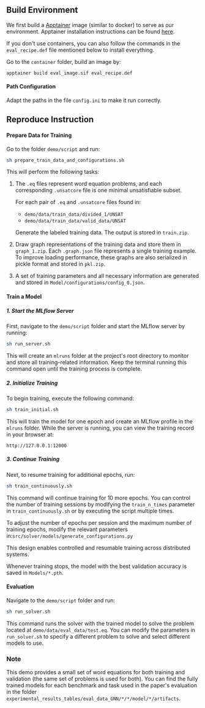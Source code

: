 ## Build Environment

We first build a [Apptainer](https://apptainer.org/docs/admin/main/index.html) image (similar to docker) to serve as our environment.
Apptainer installation instructions can be found [here](https://apptainer.org/docs/admin/main/installation.html).

If you don't use containers, you can also follow the commands in the `eval_recipe.def` file mentioned below to install everything.



Go to the `container` folder, build an image by:
```
apptainer build eval_image.sif eval_recipe.def
```

#### Path Configuration
Adapt the paths in the file `config.ini` to make it run correctly.


## Reproduce Instruction


#### Prepare Data for Training

Go to the folder `demo/script` and run:
```sh
sh prepare_train_data_and_configurations.sh
```
This will perform the following tasks:

1. The `.eq` files represent word equation problems, and each corresponding `.unsatcore` file is one minimal unsatisfiable subset.

   For each pair of `.eq` and `.unsatcore` files found in:
   - `demo/data/train_data/divided_1/UNSAT`
   - `demo/data/train_data/valid_data/UNSAT`

   Generate the labeled training data. The output is stored in `train.zip`.


2. Draw graph representations of the training data and store them in `graph_1.zip`. Each `.graph.json` file represents a single training example.  
To improve loading performance, these graphs are also serialized in pickle format and stored in `pkl.zip`.


3. A set of training parameters and all necessary information are generated and stored in `Model/configurations/config_0.json`.



#### Train a Model

##### 1. Start the MLflow Server
First, navigate to the `demo/script` folder and start the MLflow server by running:

```sh
sh run_server.sh
```

This will create an `mlruns` folder at the project's root directory to monitor and store all training-related information. Keep the terminal running this command open until the training process is complete.

##### 2. Initialize Training
To begin training, execute the following command:

```sh
sh train_initial.sh
```

This will train the model for one epoch and create an MLflow profile in the `mlruns` folder. While the server is running, you can view the training record in your browser at:

```
http://127.0.0.1:12000
```

##### 3. Continue Training
Next, to resume training for additional epochs, run:

```sh
sh train_continuously.sh
```

This command will continue training for 10 more epochs. You can control the number of training sessions by modifying the `train_n_times` parameter in `train_continuously.sh` or by executing the script multiple times.

To adjust the number of epochs per session and the maximum number of training epochs, modify the relevant parameters in:`src/solver/models/generate_configurations.py`

This design enables controlled and resumable training across distributed systems.

Whenever training stops, the model with the best validation accuracy is saved in `Models/*.pth`.




#### Evaluation
Navigate to the `demo/script` folder and run:
```sh
sh run_solver.sh
```
This command runs the solver with the trained model to solve the problem located at `demo/data/eval_data/test.eq`. You can modify the parameters in `run_solver.sh` to specify a different problem to solve and select different models to use.






### Note
This demo provides a small set of word equations for both training and validation (the same set of problems is used for both). You can find the fully trained models for each benchmark and task used in the paper's evaluation in the folder `experimental_results_tables/eval_data_GNN/*/*/model/*/artifacts`.